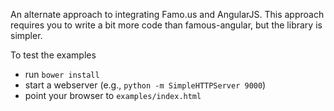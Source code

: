 An alternate approach to integrating Famo.us and AngularJS.
This approach requires you to write a bit more code than famous-angular, but the library is simpler.

To test the examples
* run `bower install`
* start a webserver (e.g., `python -m SimpleHTTPServer 9000`)
* point your browser to `examples/index.html`
